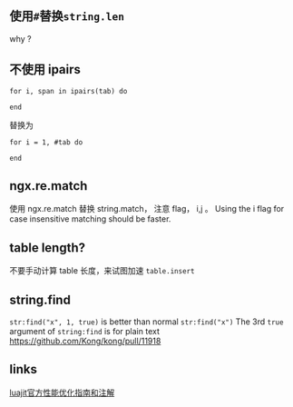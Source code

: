 
## 使用`#`替换`string.len`
why ?

## 不使用 ipairs

```
for i, span in ipairs(tab) do

end
```
替换为
```
for i = 1, #tab do

end
```

## ngx.re.match
使用 ngx.re.match 替换 string.match， 
注意 flag， i,j 。 Using the i flag for case insensitive matching should be faster.  


## table length? 
不要手动计算 table 长度，来试图加速 `table.insert` 


## string.find
`str:find("x", 1, true)` is better than normal `str:find("x")`
The 3rd `true` argument of `string:find` is for plain text
https://github.com/Kong/kong/pull/11918  


## links
[luajit官方性能优化指南和注解](https://www.cnblogs.com/zwywilliam/p/5992737.html)  
